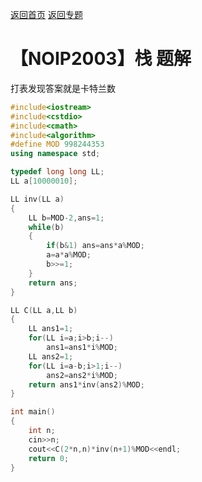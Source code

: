 [返回首页](https://EbolaEmperor.github.io)
[返回专题](https://EbolaEmperor.github.io/special/Katalan)

# 【NOIP2003】栈 题解

打表发现答案就是卡特兰数

```cpp
#include<iostream>
#include<cstdio>
#include<cmath>
#include<algorithm>
#define MOD 998244353
using namespace std;

typedef long long LL;
LL a[10000010];

LL inv(LL a)
{
	LL b=MOD-2,ans=1;
	while(b)
	{
		if(b&1) ans=ans*a%MOD;
		a=a*a%MOD;
		b>>=1;
	}
	return ans;
}

LL C(LL a,LL b)
{
	LL ans1=1;
	for(LL i=a;i>b;i--)
		ans1=ans1*i%MOD;
	LL ans2=1;
	for(LL i=a-b;i>1;i--)
		ans2=ans2*i%MOD;
	return ans1*inv(ans2)%MOD;
}

int main()
{
	int n;
	cin>>n;
	cout<<C(2*n,n)*inv(n+1)%MOD<<endl;
	return 0;
}
```

